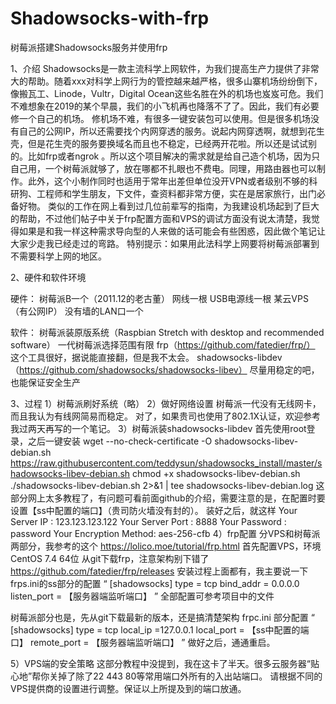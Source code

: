 # Shadowsocks-with-frp
树莓派搭建Shadowsocks服务并使用frp

1、介绍
Shadowsocks是一款主流科学上网软件，为我们提高生产力提供了非常大的帮助。随着xxx对科学上网行为的管控越来越严格，很多山寨机场纷纷倒下，像搬瓦工、Linode，Vultr，Digital Ocean这些名胜在外的机场也岌岌可危。我们不难想象在2019的某个早晨，我们的小飞机再也降落不了了。因此，我们有必要修一个自己的机场。
修机场不难，有很多一键安装包可以使用。但是很多机场没有自己的公网IP，所以还需要找个内网穿透的服务。说起内网穿透啊，就想到花生壳，但是花生壳的服务要换域名而且也不稳定，已经两开花啦。所以还是试试别的。比如frp或者ngrok 。所以这个项目解决的需求就是给自己造个机场，因为只自己用，一个树莓派就够了，放在哪都不扎眼也不费电。同理，用路由器也可以制作。此外，这个小制作同时也适用于常年出差但单位没开VPN或者级别不够的科研狗、工程师和学生朋友，下文件，查资料都非常方便，实在是居家旅行，出门必备好物。
类似的工作在网上看到过几位前辈写的指南，为我建设机场起到了巨大的帮助，不过他们帖子中关于frp配置方面和VPS的调试方面没有说太清楚，我觉得如果是和我一样这种需求导向型的人来做的话可能会有些困惑，因此做个笔记让大家少走我已经走过的弯路。
特别提示：如果用此法科学上网要将树莓派部署到不需要科学上网的地区。

2、硬件和软件环境

硬件：
树莓派B一个（2011.12的老古董）
网线一根 USB电源线一根
某云VPS（有公网IP）
没有墙的LAN口一个

软件：
树莓派装原版系统（Raspbian Stretch with desktop and recommended software）
一代树莓派选择范围有限
frp（https://github.com/fatedier/frp/）
这个工具很好，据说能直接翻，但是我不太会。
shadowsocks-libdev（https://github.com/shadowsocks/shadowsocks-libev）
尽量用稳定的吧，也能保证安全生产

3、过程
1）树莓派刷好系统（略）
2）做好网络设置
树莓派一代没有无线网卡，而且我认为有线网简易而稳定。
对了，如果贵司也使用了802.1X认证，欢迎参考我过两天再写的一个笔记。
3）树莓派装shadowsocks-libdev
首先使用root登录，之后一键安装
wget --no-check-certificate -O shadowsocks-libev-debian.sh https://raw.githubusercontent.com/teddysun/shadowsocks_install/master/shadowsocks-libev-debian.sh
chmod +x shadowsocks-libev-debian.sh
./shadowsocks-libev-debian.sh 2>&1 | tee shadowsocks-libev-debian.log
这部分网上太多教程了，有问题可看前面github的介绍，需要注意的是，在配置时要设置【ss中配置的端口】（贵司防火墙没有封的）。
装好之后，就这样
Your Server IP        :  123.123.123.122 
Your Server Port      :  8888 
Your Password         :  password 
Your Encryption Method:  aes-256-cfb 
4）frp配置
分VPS和树莓派两部分，我参考的这个
https://lolico.moe/tutorial/frp.html
首先配置VPS，环境CentOS 7.4 64位
从git下载frp，注意架构别下错了
https://github.com/fatedier/frp/releases
安装过程上面都有，我主要说一下 frps.ini的ss部分的配置
“
[shadowsocks]
type = tcp
bind_addr = 0.0.0.0
listen_port = 【服务器端监听端口】
”
全部配置可参考项目中的文件

树莓派部分也是，先从git下载最新的版本，还是搞清楚架构
frpc.ini 部分配置
“
[shadowsocks]
type = tcp
local_ip =127.0.0.1
local_port = 【ss中配置的端口】
remote_port = 【服务器端监听端口】
”
做好之后，通通重启。

5）VPS端的安全策略
这部分教程中没提到，我在这卡了半天。很多云服务器“贴心地”帮你关掉了除了22 443 80等常用端口外所有的入出站端口。
请根据不同的VPS提供商的设置进行调整。保证以上所提及到的端口放通。






